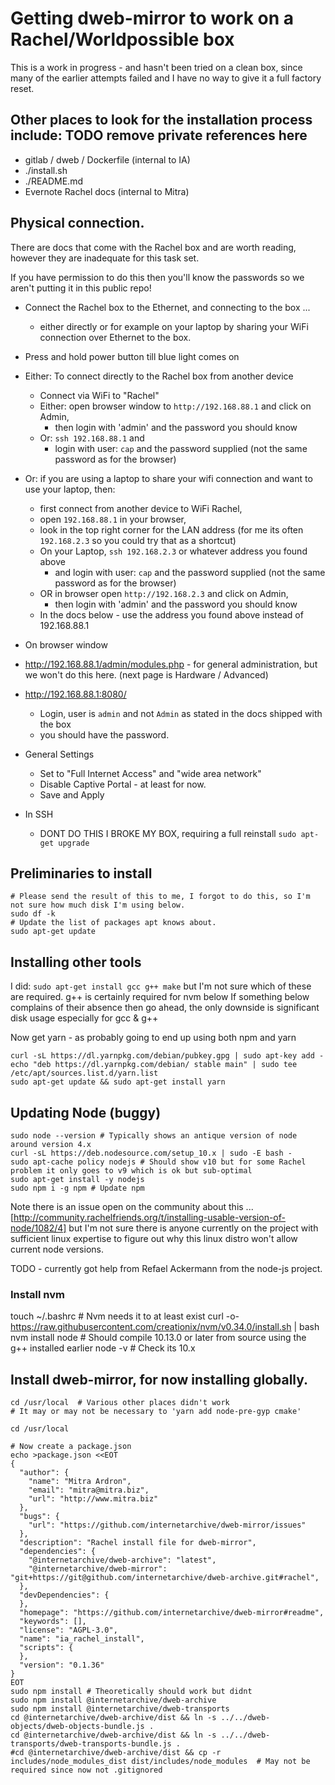 # Getting dweb-mirror to work on a Rachel/Worldpossible box

This is a work in progress - and hasn't been tried on a clean box, since many of the earlier attempts failed and I have no 
way to give it a full factory reset.

## Other places to look for the installation process include: TODO remove private references here
* gitlab / dweb / Dockerfile (internal to IA)
* ./install.sh
* ./README.md
* Evernote Rachel docs (internal to Mitra)

## Physical connection.

There are docs that come with the Rachel box and are worth reading, however they are inadequate for this task set.

If you have permission to do this then you'll know the passwords so we aren't putting it in this public repo! 

* Connect the Rachel box to the Ethernet, and connecting to the box ... 
  * either directly or for example on your laptop by sharing your WiFi connection over Ethernet to the box. 
* Press and hold power button till blue light comes on
* Either: To connect directly to the Rachel box from another device
  * Connect via WiFi to "Rachel"
  * Either: open browser window to `http://192.168.88.1` and click on Admin, 
    * then login with 'admin' and the password you should know
  * Or: `ssh 192.168.88.1` and 
    * login with user: `cap` and the password supplied (not the same password as for the browser)
* Or: if you are using a laptop to share your wifi connection and want to use your laptop, then:
  * first connect from another device to WiFi Rachel, 
  * open `192.168.88.1` in your browser,
  * look in the top right corner for the LAN address (for me its often `192.168.2.3` so you could try that as a shortcut)
  * On your Laptop, `ssh 192.168.2.3` or whatever address you found above 
    * and login with user: `cap` and the password supplied (not the same password as for the browser)
  * OR in browser open `http://192.168.2.3` and click on Admin, 
    * then login with 'admin' and the password you should know
  * In the docs below - use the address you found above instead of 192.168.88.1

* On browser window 
* http://192.168.88.1/admin/modules.php - for general administration, but we won't do this here. (next page is Hardware / Advanced)
* http://192.168.88.1:8080/  
  * Login, user is `admin` and not `Admin` as stated in the docs shipped with the box
  * you should have the password. 
* General Settings
  * Set to "Full Internet Access" and "wide area network"
  * Disable Captive Portal - at least for now. 
  * Save and Apply 

* In SSH
  * DONT DO THIS I BROKE MY BOX, requiring a full reinstall `sudo apt-get upgrade`

## Preliminaries to install
```
# Please send the result of this to me, I forgot to do this, so I'm not sure how much disk I'm using below. 
sudo df -k 
# Update the list of packages apt knows about. 
sudo apt-get update  
```

## Installing other tools
I did: `sudo apt-get install gcc g++ make` but I'm not sure which of these are required. g++ is certainly required for nvm below 
If something below complains of their absence then go ahead, the only downside is significant disk usage especially for gcc & g++

Now get yarn - as probably going to end up using both npm and yarn
```
curl -sL https://dl.yarnpkg.com/debian/pubkey.gpg | sudo apt-key add -
echo "deb https://dl.yarnpkg.com/debian/ stable main" | sudo tee /etc/apt/sources.list.d/yarn.list
sudo apt-get update && sudo apt-get install yarn
```


## Updating Node (buggy)
```
sudo node --version # Typically shows an antique version of node around version 4.x
curl -sL https://deb.nodesource.com/setup_10.x | sudo -E bash -
sudo apt-cache policy nodejs # Should show v10 but for some Rachel problem it only goes to v9 which is ok but sub-optimal
sudo apt-get install -y nodejs
sudo npm i -g npm # Update npm
```
Note there is an issue open on the community about this ...
[http://community.rachelfriends.org/t/installing-usable-version-of-node/1082/4]
but I'm not sure there is anyone currently on the project with sufficient linux expertise to figure out why this linux distro won't allow current node versions.

TODO - currently got help from Refael Ackermann from the node-js project. 

### Install nvm 
touch ~/.bashrc # Nvm needs it to at least exist
curl -o- https://raw.githubusercontent.com/creationix/nvm/v0.34.0/install.sh | bash
nvm install node # Should compile 10.13.0 or later from source using the g++ installed earlier
node -v # Check its 10.x 

## Install dweb-mirror, for now installing globally.
```
cd /usr/local  # Various other places didn't work
# It may or may not be necessary to 'yarn add node-pre-gyp cmake'

cd /usr/local

# Now create a package.json 
echo >package.json <<EOT
{
  "author": {
    "name": "Mitra Ardron",
    "email": "mitra@mitra.biz",
    "url": "http://www.mitra.biz"
  },
  "bugs": {
    "url": "https://github.com/internetarchive/dweb-mirror/issues"
  },
  "description": "Rachel install file for dweb-mirror",
  "dependencies": {
    "@internetarchive/dweb-archive": "latest",
    "@internetarchive/dweb-mirror": "git+https://git@github.com/internetarchive/dweb-archive.git#rachel",
  },
  "devDependencies": {
  },
  "homepage": "https://github.com/internetarchive/dweb-mirror#readme",
  "keywords": [],
  "license": "AGPL-3.0",
  "name": "ia_rachel_install",
  "scripts": {
  },
  "version": "0.1.36"
}
EOT
sudo npm install # Theoretically should work but didnt
sudo npm install @internetarchive/dweb-archive
sudo npm install @internetarchive/dweb-transports
cd @internetarchive/dweb-archive/dist && ln -s ../../dweb-objects/dweb-objects-bundle.js .
cd @internetarchive/dweb-archive/dist && ln -s ../../dweb-transports/dweb-transports-bundle.js .
#cd @internetarchive/dweb-archive/dist && cp -r includes/node_modules_dist dist/includes/node_modules  # May not be required since now not .gitignored
```

